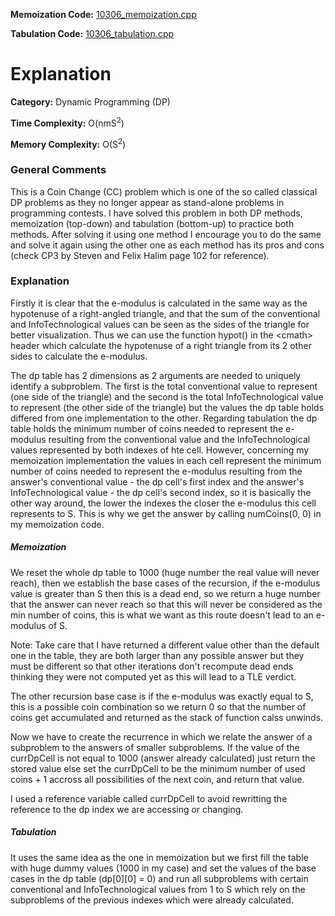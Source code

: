 **Memoization Code:** [10306\_memoization.cpp](https://github.com/elgamalsalman/CPSolutions/blob/main/UVa/10306_eCoins/10306_memoization.cpp)

**Tabulation Code:** [10306\_tabulation.cpp](https://github.com/elgamalsalman/CPSolutions/blob/main/UVa/10306_eCoins/10306_tabulation.cpp)

# Explanation

**Category:** Dynamic Programming (DP)

**Time Complexity:** O(nmS<sup>2</sup>) 

**Memory Complexity:** O(S<sup>2</sup>)

### General Comments

This is a Coin Change (CC) problem which is one of the so called classical DP problems as they no longer appear as stand-alone problems in programming contests. I have solved this problem in both DP methods, memoization (top-down) and tabulation (bottom-up) to practice both methods. After solving it using one method I encourage you to do the same and solve it again using the other one as each method has its pros and cons (check CP3 by Steven and Felix Halim page 102 for reference). 

### Explanation

Firstly it is clear that the e-modulus is calculated in the same way as the hypotenuse of a right-angled triangle, and that the sum of the conventional and InfoTechnological values can be seen as the sides of the triangle for better visualization. Thus we can use the function hypot() in the \<cmath\> header which calculate the hypotenuse of a right triangle from its 2 other sides to calculate the e-modulus.

The dp table has 2 dimensions as 2 arguments are needed to uniquely identify a subproblem. The first is the total conventional value to represent (one side of the triangle) and the second is the total InfoTechnological value to represent (the other side of the triangle) but the values the dp table holds differed from one implementation to the other. Regarding tabulation the dp table holds the minimum number of coins needed to represent the e-modulus resulting from the conventional value and the InfoTechnological values represented by both indexes of hte cell. However, concerning my memoization implementation the values in each cell represent the minimum number of coins needed to represent the e-modulus resulting from the answer's conventional value - the dp cell's first index and the answer's InfoTechnological value - the dp cell's second index, so it is basically the other way around, the lower the indexes the closer the e-modulus this cell represents to S. This is why we get the answer by calling numCoins(0, 0) in my memoization code.

##### Memoization

We reset the whole dp table to 1000 (huge number the real value will never reach), then we establish the base cases of the recursion, if the e-modulus value is greater than S then this is a dead end, so we return a huge number that the answer can never reach so that this will never be considered as the min number of coins, this is what we want as this route doesn't lead to an e-modulus of S. 

Note: Take care that I have returned a different value other than the default one in the table, they are both larger than any possible answer but they must be different so that other iterations don't recompute dead ends thinking they were not computed yet as this will lead to a TLE verdict.

The other recursion base case is if the e-modulus was exactly equal to S, this is a possible coin combination so we return 0 so that the number of coins get accumulated and returned as the stack of function calss unwinds.

 Now we have to create the recurrence in which we relate the answer of a subproblem to the answers of smaller subproblems. If the value of the currDpCell is not equal to 1000 (answer already calculated) just return the stored value else set the currDpCell to be the minimum number of used coins + 1 accross all possibilities of the next coin, and return that value.

I used a reference variable called currDpCell to avoid rewritting the reference to the dp index we are accessing or changing.

##### Tabulation

It uses the same idea as the one in memoization but we first fill the table with huge dummy values (1000 in my case) and set the values of the base cases in the dp table (dp\[0\]\[0\] = 0) and run all subproblems with certain conventional and InfoTechnological values from 1 to S which rely on the subproblems of the previous indexes which were already calculated.
